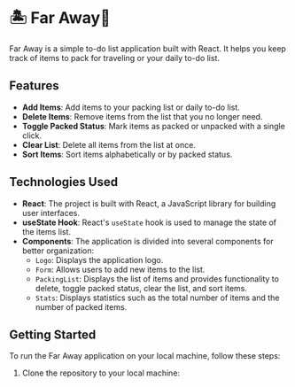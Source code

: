# 🏝️ Far Away🧳

Far Away is a simple to-do list application built with React. It helps you keep track of items to pack for traveling or your daily to-do list.

## Features

- **Add Items**: Add items to your packing list or daily to-do list.
- **Delete Items**: Remove items from the list that you no longer need.
- **Toggle Packed Status**: Mark items as packed or unpacked with a single click.
- **Clear List**: Delete all items from the list at once.
- **Sort Items**: Sort items alphabetically or by packed status.

## Technologies Used

- **React**: The project is built with React, a JavaScript library for building user interfaces.
- **useState Hook**: React's `useState` hook is used to manage the state of the items list.
- **Components**: The application is divided into several components for better organization:
  - `Logo`: Displays the application logo.
  - `Form`: Allows users to add new items to the list.
  - `PackingList`: Displays the list of items and provides functionality to delete, toggle packed status, clear the list, and sort items.
  - `Stats`: Displays statistics such as the total number of items and the number of packed items.

## Getting Started

To run the Far Away application on your local machine, follow these steps:

1. Clone the repository to your local machine:

 
